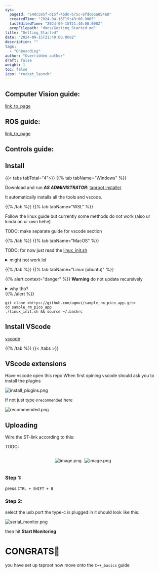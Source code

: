 ```yaml
---
sys:
  pageId: "54dc585f-d15f-45d0-b75c-8fdc66a854a8"
  createdTime: "2024-04-16T19:43:00.000Z"
  lastEditedTime: "2024-09-15T21:40:00.000Z"
  propFilepath: "docs/Getting_Started.md"
title: "Getting_Started"
date: "2024-09-15T21:40:00.000Z"
description: ""
tags:
  - "Onboarding"
author: "Overridden author"
draft: false
weight: 1
toc: false
icon: "rocket_launch"
---
```


## Computer Vision guide:

[link_to_page](86d45bc0-388b-4d26-8848-44f255f73d0e)

## ROS guide:

[link_to_page](3c76c1de-ec8f-46d6-8b0a-294005edc2d5)

## Controls guide:

## Install

{{< tabs tabTotal="4">}}
{{% tab tabName="Windows" %}}

Download and run _**AS ADMINISTRATOR**_: [taproot installer](https://github.com/Thornbots/TeachingFreshies/releases/tag/1.0)

It automatically installs all the tools and vscode.

{{% /tab %}}
{{% tab tabName="WSL" %}}

Follow the linux guide but currently some methods do not work (also ur kinda on ur own hehe)

TODO: make separate guide for vscode section

{{% /tab %}}
{{% tab tabName="MacOS" %}}

TODO: for now just read the [linux_init.sh](https://github.com/agmui/sample_rm_pico_app/blob/main/linux_init.sh)

<details>
<summary>might not work lol</summary>

`brew install libusb pkg-config`

Next install: [vscode](https://code.visualstudio.com/Download)

</details>

{{% /tab %}}
{{% tab tabName="Linux (ubuntu)" %}}

{{% alert context="danger" %}}
**Warning** do not update recursively
<details>
<summary>why tho?</summary>
There are some submodules that may go on for a while (like tinyusb) and I highly
recommend you don't need to get them.
If you want to see what submodules I update just look in `linux_init.sh`
</details>
{{% /alert %}}

```shell
git clone <https://github.com/agmui/sample_rm_pico_app.git>
cd sample_rm_pico_app
./linux_init.sh && source ~/.bashrc
```

## Install VScode

[vscode](https://code.visualstudio.com/Download)

{{% /tab %}}
{{< /tabs >}}

## VScode extensions

Have vscode open this repo
When first opining vscode should ask you to install the plugins

![install_plugins.png](https://prod-files-secure.s3.us-west-2.amazonaws.com/d518164a-d88e-44d1-a4ee-3adb3bd8bce0/89bd30f0-1825-4e77-867b-0a41ce370880/install_plugins.png?X-Amz-Algorithm=AWS4-HMAC-SHA256&X-Amz-Content-Sha256=UNSIGNED-PAYLOAD&X-Amz-Credential=ASIAZI2LB466WW77VOT2%2F20250203%2Fus-west-2%2Fs3%2Faws4_request&X-Amz-Date=20250203T200825Z&X-Amz-Expires=3600&X-Amz-Security-Token=IQoJb3JpZ2luX2VjEAQaCXVzLXdlc3QtMiJHMEUCIQCGBdSRP%2FDBBsXKVHuX5XqO8vuGJzFY2sOTuuDdg6Bp0QIgd4iCoV5d35%2FpJnMxKO1ivlUN%2FF9Q3Zt5UBSkoRTiZ5sq%2FwMIHRAAGgw2Mzc0MjMxODM4MDUiDEKSSdqaK%2FCsaCW1SircA26485nRgOvdxLFz%2FgOW4UhFyilEy4gbr6QbeY9qcDM8fub0EqkPxsNKdwI25UIenYTB716igri77LNPHKyJGts8%2F9arBiUHswAbMWSZjfA5QVyC4IG6dPoH6g7mH4ae%2FavJf03NR1fUPfuWlDKZQpOuwag7x%2BzzpS7zCjcQIBj%2F6GDMFSJ68Kfk%2FpFPwm%2B%2F0zhjHfZgo7NZVFEsztT94O97FNcO1jnQ6neJ3uwEib%2FpVszEKoyd04cbwgedifOCdDNR6z2%2Bh2ghm%2FfQbbc%2BS7a8A3%2FP9X3xnkUmsx0twR1E%2FZ7UHyuLictSjBEdodTTGoA8nGyYmDmqdqHchBKPtH3cM6O%2B9g0bn12BtsJeMJ2gffoNCVjPK02L1LWH4VWR8hWwtT8vILBN%2BCi5rAUB2nu68STyrhFfmvbANWa%2BtItLTbsbvzzunzLE7wJcowW0w5UH5s3DPZWS5H06vhPjU4XezUmXs29hy6DlBMKfoVlK4ZRrkxCPCKmMGSFFvMzhL7kQBGEYS5G6%2FAnwtoCTQeYHQtRqFLA39X5P4leIxg5vE%2BAToKqK6Tkt8RJeM8JX5vROCKMMg35ypfFmKTkdVdevhyofNYLGhC%2F0LjwBOZsyWMcvZE%2FvTHdRfAaIML2%2FhL0GOqUBq3GjdLX9CGbXpCngFp%2BrCiDFtf9mdBwYZ8ymrcH2UEgsAX9hVZuVTkF4fbOVJREC3J6nbPCLSAUOVtZGm8SGfO1u0Vk2k9wpOyMt4taGja1NrXqSHrGCDViFDDKWRT5l9oAzmNOUvxO5Wp4c5CuTiqFPOtuAX44r%2BziQJgg0lodMqRmjRswsMHUmut%2FtLmE7TFPnVhQTp2ymFyXEAtVjQoK%2F%2BzjG&X-Amz-Signature=7f9ca2e37dcaca7d1d0ec1cfc58391f6dce35bab5ddbfa3ad0d568090e01b755&X-Amz-SignedHeaders=host&x-id=GetObject)

If not just type `@recommended` here  

![recommended.png](https://prod-files-secure.s3.us-west-2.amazonaws.com/d518164a-d88e-44d1-a4ee-3adb3bd8bce0/61e661e9-5d85-4dfc-be0d-8d2097a5e793/recommended.png?X-Amz-Algorithm=AWS4-HMAC-SHA256&X-Amz-Content-Sha256=UNSIGNED-PAYLOAD&X-Amz-Credential=ASIAZI2LB466WW77VOT2%2F20250203%2Fus-west-2%2Fs3%2Faws4_request&X-Amz-Date=20250203T200825Z&X-Amz-Expires=3600&X-Amz-Security-Token=IQoJb3JpZ2luX2VjEAQaCXVzLXdlc3QtMiJHMEUCIQCGBdSRP%2FDBBsXKVHuX5XqO8vuGJzFY2sOTuuDdg6Bp0QIgd4iCoV5d35%2FpJnMxKO1ivlUN%2FF9Q3Zt5UBSkoRTiZ5sq%2FwMIHRAAGgw2Mzc0MjMxODM4MDUiDEKSSdqaK%2FCsaCW1SircA26485nRgOvdxLFz%2FgOW4UhFyilEy4gbr6QbeY9qcDM8fub0EqkPxsNKdwI25UIenYTB716igri77LNPHKyJGts8%2F9arBiUHswAbMWSZjfA5QVyC4IG6dPoH6g7mH4ae%2FavJf03NR1fUPfuWlDKZQpOuwag7x%2BzzpS7zCjcQIBj%2F6GDMFSJ68Kfk%2FpFPwm%2B%2F0zhjHfZgo7NZVFEsztT94O97FNcO1jnQ6neJ3uwEib%2FpVszEKoyd04cbwgedifOCdDNR6z2%2Bh2ghm%2FfQbbc%2BS7a8A3%2FP9X3xnkUmsx0twR1E%2FZ7UHyuLictSjBEdodTTGoA8nGyYmDmqdqHchBKPtH3cM6O%2B9g0bn12BtsJeMJ2gffoNCVjPK02L1LWH4VWR8hWwtT8vILBN%2BCi5rAUB2nu68STyrhFfmvbANWa%2BtItLTbsbvzzunzLE7wJcowW0w5UH5s3DPZWS5H06vhPjU4XezUmXs29hy6DlBMKfoVlK4ZRrkxCPCKmMGSFFvMzhL7kQBGEYS5G6%2FAnwtoCTQeYHQtRqFLA39X5P4leIxg5vE%2BAToKqK6Tkt8RJeM8JX5vROCKMMg35ypfFmKTkdVdevhyofNYLGhC%2F0LjwBOZsyWMcvZE%2FvTHdRfAaIML2%2FhL0GOqUBq3GjdLX9CGbXpCngFp%2BrCiDFtf9mdBwYZ8ymrcH2UEgsAX9hVZuVTkF4fbOVJREC3J6nbPCLSAUOVtZGm8SGfO1u0Vk2k9wpOyMt4taGja1NrXqSHrGCDViFDDKWRT5l9oAzmNOUvxO5Wp4c5CuTiqFPOtuAX44r%2BziQJgg0lodMqRmjRswsMHUmut%2FtLmE7TFPnVhQTp2ymFyXEAtVjQoK%2F%2BzjG&X-Amz-Signature=ab03f7f1e0e53398f0784a8ebd3175f9c3a29a6f28182e1f371c827e04ae3d38&X-Amz-SignedHeaders=host&x-id=GetObject)

## Uploading

Wire the ST-link according to this:

TODO:

<div style="display: flex;flex-direction: row; column-gap:10px; max-width: 630px;justify-content: center;">
<div>

![image.png](https://prod-files-secure.s3.us-west-2.amazonaws.com/d518164a-d88e-44d1-a4ee-3adb3bd8bce0/210ecb78-1116-4d7b-b9b7-2292f66fa2c2/image.png?X-Amz-Algorithm=AWS4-HMAC-SHA256&X-Amz-Content-Sha256=UNSIGNED-PAYLOAD&X-Amz-Credential=ASIAZI2LB4666JTVBZLH%2F20250203%2Fus-west-2%2Fs3%2Faws4_request&X-Amz-Date=20250203T200828Z&X-Amz-Expires=3600&X-Amz-Security-Token=IQoJb3JpZ2luX2VjEAQaCXVzLXdlc3QtMiJGMEQCIHpPtQqTcSz1zwXpF41r3eoWNjWmKdNEqf7aff29WTWLAiA4LfOp3RkbETis38Hno3p5VcukCzL0BV8R3GDmSi%2Br7ir%2FAwgdEAAaDDYzNzQyMzE4MzgwNSIM3r%2FodM4Zd4s6%2FHSRKtwDUGjJi0rvH5nHy0ZHmpBO6L5AsynVK6ia%2FaaM%2FIDYyiDtbFWnu4VKBawgyteOOaS%2FE%2B2LSmtNTSLeJ23UM4IsU0b7Yb9uqDrfHyCLSbPgBwkAPKXMrOm815um%2BDwVCzh%2FV%2BxrMef9xY812w5mkeMgkXVh8hdnSe90yGMiQQHTVW3fZf3PQjhlTPGjHObvHe06KuZwEcx95nzleQj8gsWTkr4hDmX9Jz%2FRuKfZNYdwYZQGvdQPf62ne9T1QpGh7vfGEtwxe3%2FOBP3j%2FNx9O1Ff6FJBIQ6kgc4z77qj92UxR1L9gg7LrB%2FymqdjPAiy8V%2B%2BnbhXFah2udPlSsg6GbUIe6ImIklMk1tbbqkRXgN1LTaIwbnXnTd%2BV%2BNHk41nY%2BKM3s3Z8wH3K4QJXkPny5r59dM%2Bi6D6MYqQ64qH3OQ6IReZ4CkjhZnytVwBeDSlTeCqnlLMnzfIjTdx9nfsj8rdkDsJNmq8oi1t%2FSyXKUxiCKw22eCeYH%2BWxgoL2Id8Kv5JOpGMjPDrnZLlCHB%2Fjro98AZJHlS9Q50qy36fBfJJeVbjYhjayuxYTfwfIiFFKq71%2F8PbrCGJ7ExPAnt5%2BjGNUSm5XKQkub8uGSOUSLqiJnHn0mX%2F2uqKsgAQVtswmMCEvQY6pgHaoKYTFk5g%2BgOqR9TBBejiu1XXG8%2FgEEOs87vAHqhQREv8a0SD%2BfY3MbtpdpyeBLrQ7aeE3kAEgR%2FUHknbO28kZMcqR9BW2jqkqQp5Kvkec4iepjjYZKW%2F0lodkhh8OtRntNeAYUFACkwUHqDthZDqjAhfspmWPxtX2lHBM3LB03RWBQGV5beEgxXHRXp%2F6iTyMlCWwnola6MD0tz9cNLbUILtN17j&X-Amz-Signature=606bdcfe317f184547f8ebd5e9a89864dd65c66fbe417a51d44b8addddcc4e18&X-Amz-SignedHeaders=host&x-id=GetObject)

</div>
<div>

![image.png](https://prod-files-secure.s3.us-west-2.amazonaws.com/d518164a-d88e-44d1-a4ee-3adb3bd8bce0/33a0fd0f-8ca6-4a86-8e09-26e95ded1fff/image.png?X-Amz-Algorithm=AWS4-HMAC-SHA256&X-Amz-Content-Sha256=UNSIGNED-PAYLOAD&X-Amz-Credential=ASIAZI2LB4665G63SVGJ%2F20250203%2Fus-west-2%2Fs3%2Faws4_request&X-Amz-Date=20250203T200828Z&X-Amz-Expires=3600&X-Amz-Security-Token=IQoJb3JpZ2luX2VjEAQaCXVzLXdlc3QtMiJIMEYCIQCxEYsm7AswSAm7OBSwChTVfZxKT3EUed6yFXl%2B4ex6pQIhAMjRv9C8w9wb3XFXA7RiHnfUwC0wteGzrMgYjNn8bqc1Kv8DCB0QABoMNjM3NDIzMTgzODA1Igyrq%2BpqaAQyaJWClFsq3APSAW7EER2HIctMD%2FNIYSY9uVsEWfFAE3UOgS8X8hKOg0oPHanA1NN67pGuge1I9%2BOhu4lZ%2FhqCA9FDTW8l8Hbpf7AmYuyfVke5ZXFlo88V16Jgp7IV1LHLATrX9dW0QyFIW5%2FbpBoTuyl5EuNTyrcaVDERdumX7xcKjsoh88c813Equia9Svz5K6zea2nU2b%2FryCQ9nH6yd2i%2BguUqWiJ77F6STTmz06l4MOHlr8kIKxzlOja1WYk3qy4ByjubjN4Qs9C3N8aihXc8PcM7OXdW5JOVil0S1AWsxve4YJJKPbjt54BUWQzB0jLVY1WT9wGIcoW16LblGUVPaTmDhoXznyLLf99oQ8K0lyVedOUI5psjQkeE%2FEzSwWbMwO4bSzSUuRpsKatFv0xw6x6pw79bi4mambQdiFOLmMcHPl%2FB5F%2BdBgDsaqHgByKCErEOrjnTe3ivlcxd7VIaacCmdWEcnzKvDl2%2FplGDUVbeOgAHTmUsjUwa7p5Y5Mj0bv%2FwhZEQHNUGfJjk1%2FvsVskmi78xTY6ws%2BUPNAtXQY4yK4kPAM3hFhZPQZt5%2FW%2BOs7zfCMKXVTLuwlHq8F0R392alNax%2Fre7nOmMTCUlu8zUypgKxBqr%2FppsOfMQJAesqTDXv4S9BjqkAQdD4bsT57XOGdFqYMOAzZadHQ4%2FJWQIok1xnJ4KJzPDLMecsiq%2FfQHuD0hbsTX0wstBDk5Ok%2F%2FecbpidtHjiHq2DNlu7LOQBZflSxTznXX3qC39HdsV734h3l%2FacGUHmjKSLgW%2BPLl%2F887hb2oVKDWb38B5ow4IhH4hR%2FJ7Dc6DLXy3kFgEuxo4nmYuGnL%2FXIz8jeedW%2FP3jpIPTthIglRvkM%2BN&X-Amz-Signature=112ddb13382b6506818e0ce5bf0134c0f6c6dc63e6da0abc77488a3ab2810f8b&X-Amz-SignedHeaders=host&x-id=GetObject)

</div>
</div>

### Step 1:

press `CTRL + SHIFT + B`

### Step 2:

select the usb port the type-c is plugged in it should look like this:

![serial_monitor.png](https://prod-files-secure.s3.us-west-2.amazonaws.com/d518164a-d88e-44d1-a4ee-3adb3bd8bce0/f03f4774-05d4-4393-b6a0-d5efb6d315ab/serial_monitor.png?X-Amz-Algorithm=AWS4-HMAC-SHA256&X-Amz-Content-Sha256=UNSIGNED-PAYLOAD&X-Amz-Credential=ASIAZI2LB466WW77VOT2%2F20250203%2Fus-west-2%2Fs3%2Faws4_request&X-Amz-Date=20250203T200825Z&X-Amz-Expires=3600&X-Amz-Security-Token=IQoJb3JpZ2luX2VjEAQaCXVzLXdlc3QtMiJHMEUCIQCGBdSRP%2FDBBsXKVHuX5XqO8vuGJzFY2sOTuuDdg6Bp0QIgd4iCoV5d35%2FpJnMxKO1ivlUN%2FF9Q3Zt5UBSkoRTiZ5sq%2FwMIHRAAGgw2Mzc0MjMxODM4MDUiDEKSSdqaK%2FCsaCW1SircA26485nRgOvdxLFz%2FgOW4UhFyilEy4gbr6QbeY9qcDM8fub0EqkPxsNKdwI25UIenYTB716igri77LNPHKyJGts8%2F9arBiUHswAbMWSZjfA5QVyC4IG6dPoH6g7mH4ae%2FavJf03NR1fUPfuWlDKZQpOuwag7x%2BzzpS7zCjcQIBj%2F6GDMFSJ68Kfk%2FpFPwm%2B%2F0zhjHfZgo7NZVFEsztT94O97FNcO1jnQ6neJ3uwEib%2FpVszEKoyd04cbwgedifOCdDNR6z2%2Bh2ghm%2FfQbbc%2BS7a8A3%2FP9X3xnkUmsx0twR1E%2FZ7UHyuLictSjBEdodTTGoA8nGyYmDmqdqHchBKPtH3cM6O%2B9g0bn12BtsJeMJ2gffoNCVjPK02L1LWH4VWR8hWwtT8vILBN%2BCi5rAUB2nu68STyrhFfmvbANWa%2BtItLTbsbvzzunzLE7wJcowW0w5UH5s3DPZWS5H06vhPjU4XezUmXs29hy6DlBMKfoVlK4ZRrkxCPCKmMGSFFvMzhL7kQBGEYS5G6%2FAnwtoCTQeYHQtRqFLA39X5P4leIxg5vE%2BAToKqK6Tkt8RJeM8JX5vROCKMMg35ypfFmKTkdVdevhyofNYLGhC%2F0LjwBOZsyWMcvZE%2FvTHdRfAaIML2%2FhL0GOqUBq3GjdLX9CGbXpCngFp%2BrCiDFtf9mdBwYZ8ymrcH2UEgsAX9hVZuVTkF4fbOVJREC3J6nbPCLSAUOVtZGm8SGfO1u0Vk2k9wpOyMt4taGja1NrXqSHrGCDViFDDKWRT5l9oAzmNOUvxO5Wp4c5CuTiqFPOtuAX44r%2BziQJgg0lodMqRmjRswsMHUmut%2FtLmE7TFPnVhQTp2ymFyXEAtVjQoK%2F%2BzjG&X-Amz-Signature=f34fc0d2ce9681cdae2476198f1321064d3814fe139394987c160955456175ef&X-Amz-SignedHeaders=host&x-id=GetObject)

then hit **Start Monitoring**

# CONGRATS🎉

you have set up taproot now move onto the `C++_basics` guide
